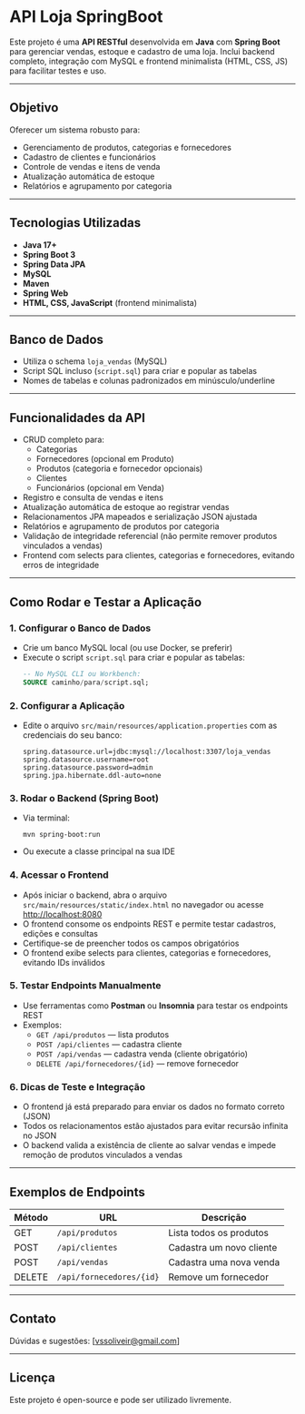 # API Loja SpringBoot

Este projeto é uma **API RESTful** desenvolvida em **Java** com **Spring Boot** para gerenciar vendas, estoque e cadastro de uma loja. Inclui backend completo, integração com MySQL e frontend minimalista (HTML, CSS, JS) para facilitar testes e uso.

---

## Objetivo

Oferecer um sistema robusto para:
- Gerenciamento de produtos, categorias e fornecedores
- Cadastro de clientes e funcionários
- Controle de vendas e itens de venda
- Atualização automática de estoque
- Relatórios e agrupamento por categoria

---

## Tecnologias Utilizadas

- **Java 17+**
- **Spring Boot 3**
- **Spring Data JPA**
- **MySQL**
- **Maven**
- **Spring Web**
- **HTML, CSS, JavaScript** (frontend minimalista)

---

## Banco de Dados

- Utiliza o schema `loja_vendas` (MySQL)
- Script SQL incluso (`script.sql`) para criar e popular as tabelas
- Nomes de tabelas e colunas padronizados em minúsculo/underline

---

## Funcionalidades da API

- CRUD completo para:
  - Categorias
  - Fornecedores (opcional em Produto)
  - Produtos (categoria e fornecedor opcionais)
  - Clientes
  - Funcionários (opcional em Venda)
- Registro e consulta de vendas e itens
- Atualização automática de estoque ao registrar vendas
- Relacionamentos JPA mapeados e serialização JSON ajustada
- Relatórios e agrupamento de produtos por categoria
- Validação de integridade referencial (não permite remover produtos vinculados a vendas)
- Frontend com selects para clientes, categorias e fornecedores, evitando erros de integridade

---

## Como Rodar e Testar a Aplicação

### 1. Configurar o Banco de Dados

- Crie um banco MySQL local (ou use Docker, se preferir)
- Execute o script `script.sql` para criar e popular as tabelas:
  ```sql
  -- No MySQL CLI ou Workbench:
  SOURCE caminho/para/script.sql;
  ```

### 2. Configurar a Aplicação

- Edite o arquivo `src/main/resources/application.properties` com as credenciais do seu banco:
  ```properties
  spring.datasource.url=jdbc:mysql://localhost:3307/loja_vendas
  spring.datasource.username=root
  spring.datasource.password=admin
  spring.jpa.hibernate.ddl-auto=none
  ```

### 3. Rodar o Backend (Spring Boot)

- Via terminal:
  ```shell
  mvn spring-boot:run
  ```
- Ou execute a classe principal na sua IDE

### 4. Acessar o Frontend

- Após iniciar o backend, abra o arquivo `src/main/resources/static/index.html` no navegador ou acesse [http://localhost:8080](http://localhost:8080)
- O frontend consome os endpoints REST e permite testar cadastros, edições e consultas
- Certifique-se de preencher todos os campos obrigatórios
- O frontend exibe selects para clientes, categorias e fornecedores, evitando IDs inválidos

### 5. Testar Endpoints Manualmente

- Use ferramentas como **Postman** ou **Insomnia** para testar os endpoints REST
- Exemplos:
  - `GET /api/produtos` — lista produtos
  - `POST /api/clientes` — cadastra cliente
  - `POST /api/vendas` — cadastra venda (cliente obrigatório)
  - `DELETE /api/fornecedores/{id}` — remove fornecedor

### 6. Dicas de Teste e Integração

- O frontend já está preparado para enviar os dados no formato correto (JSON)
- Todos os relacionamentos estão ajustados para evitar recursão infinita no JSON
- O backend valida a existência de cliente ao salvar vendas e impede remoção de produtos vinculados a vendas

---

## Exemplos de Endpoints

| Método | URL                        | Descrição                        |
|--------|----------------------------|----------------------------------|
| GET    | `/api/produtos`            | Lista todos os produtos          |
| POST   | `/api/clientes`            | Cadastra um novo cliente         |
| POST   | `/api/vendas`              | Cadastra uma nova venda          |
| DELETE | `/api/fornecedores/{id}`   | Remove um fornecedor             |

---

## Contato

Dúvidas e sugestões: [vssoliveir@gmail.com]

---

## Licença

Este projeto é open-source e pode ser utilizado livremente.
